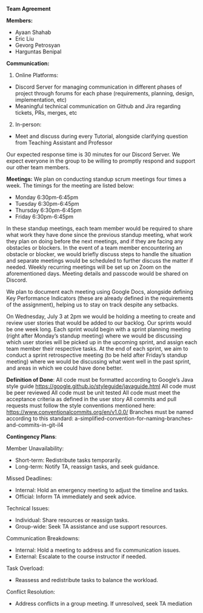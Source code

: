 **Team Agreement**

**Members:** 
- Ayaan Shahab
- Eric Liu
- Gevorg Petrosyan
- Harguntas Benipal

**Communication:**
1. Online Platforms:
- Discord Server for managing communication in different phases of project through forums for each phase (requirements, planning, design, implementation, etc)
- Meaningful technical communication on Github and Jira regarding tickets, PRs, merges, etc

2. In-person:
- Meet and discuss during every Tutorial, alongside clarifying question from Teaching Assistant and Professor

Our expected response time is 30 minutes for our Discord Server. We expect everyone in the group to be willing to promptly respond and support our other team members.

**Meetings:**
We plan on conducting standup scrum meetings four times a week. The timings for the meeting are listed below:

- Monday 6:30pm-6:45pm
- Tuesday 6:30pm-6:45pm
- Thursday 6:30pm-6:45pm
- Friday 6:30pm-6:45pm

In these standup meetings, each team member would be required to share what work they have done since the previous standup meeting, what work they plan on doing before the next meetings, and if they are facing any obstacles or blockers. In the event of a team member encountering an obstacle or blocker, we would briefly discuss steps to handle the situation and separate meetings would be scheduled to further discuss the matter if needed. Weekly recurring meetings will be set up on Zoom on the aforementioned days. Meeting details and passcode would be shared on Discord. 

We plan to document each meeting using Google Docs, alongside defining Key Performance Indicators (these are already defined in the requirements of the assignment), helping us to stay on track despite any setbacks.

On Wednesday, July 3 at 2pm we would be holding a meeting to create and review user stories that would be added to our backlog. Our sprints would be one week long. Each sprint would begin with a sprint planning meeting (right after Monday’s standup meeting) where we would be discussing which user stories will be picked up in the upcoming sprint, and assign each team member their respective tasks. At the end of each sprint, we aim to conduct a sprint retrospective meeting (to be held after Friday’s standup meeting) where we would be discussing what went well in the past sprint, and areas in which we could have done better. 

**Definition of Done**:
All code must be formatted according to Google’s Java style guide https://google.github.io/styleguide/javaguide.html
All code must be peer reviewed 
All code must be unit tested 
All code must meet the acceptance criteria as defined in the user story
All commits and pull requests must follow the style conventions mentioned here: https://www.conventionalcommits.org/en/v1.0.0/
Branches must be named according to this standard: a-simplified-convention-for-naming-branches-and-commits-in-git-il4

**Contingency Plans**:

Member Unavailability:
- Short-term: Redistribute tasks temporarily.
- Long-term: Notify TA, reassign tasks, and seek guidance.

Missed Deadlines:
- Internal: Hold an emergency meeting to adjust the timeline and tasks.
- Official: Inform TA immediately and seek advice.

Technical Issues:
- Individual: Share resources or reassign tasks.
- Group-wide: Seek TA assistance and use support resources.

Communication Breakdowns:
- Internal: Hold a meeting to address and fix communication issues.
- External: Escalate to the course instructor if needed.

Task Overload:
- Reassess and redistribute tasks to balance the workload.

Conflict Resolution:
- Address conflicts in a group meeting. If unresolved, seek TA mediation

